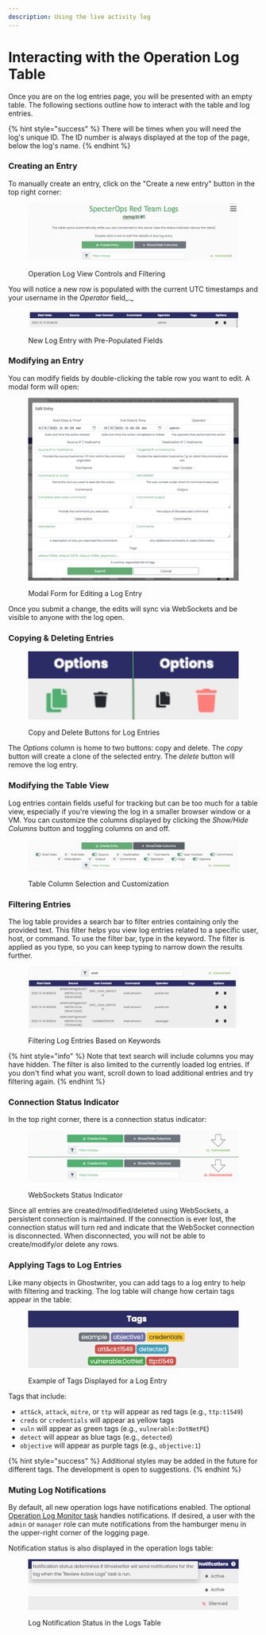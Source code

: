 ```yaml
---
description: Using the live activity log
---
```


# Interacting with the Operation Log Table

Once you are on the log entries page, you will be presented with an empty table. The following sections outline how to interact with the table and log entries.

{% hint style="success" %}
There will be times when you will need the log's unique ID. The ID number is always displayed at the top of the page, below the log's name.
{% endhint %}

### Creating an Entry

To manually create an entry, click on the "Create a new entry" button in the top right corner:

<figure><img src="../../.gitbook/assets/image (2).png" alt=""><figcaption><p>Operation Log View Controls and Filtering</p></figcaption></figure>

You will notice a new row is populated with the current UTC timestamps and your username in the _Operator_ field_._

<figure><img src="../../.gitbook/assets/image (3).png" alt=""><figcaption><p>New Log Entry with Pre-Populated Fields</p></figcaption></figure>

### Modifying an Entry

You can modify fields by double-clicking the table row you want to edit. A modal form will open:

<figure><img src="../../.gitbook/assets/image (10).png" alt=""><figcaption><p>Modal Form for Editing a Log Entry</p></figcaption></figure>

Once you submit a change, the edits will sync via WebSockets and be visible to anyone with the log open.

### Copying & Deleting Entries

<figure><img src="../../.gitbook/assets/copy and delete.png" alt=""><figcaption><p>Copy and Delete Buttons for Log Entries</p></figcaption></figure>

The _Options_ column is home to two buttons: copy and delete. The _copy_ button will create a clone of the selected entry. The _delete_ button will remove the log entry.

### Modifying the Table View

Log entries contain fields useful for tracking but can be too much for a table view, especially if you're viewing the log in a smaller browser window or a VM. You can customize the columns displayed by clicking the _Show/Hide Columns_ button and toggling columns on and off.

<figure><img src="../../.gitbook/assets/image (14).png" alt=""><figcaption><p>Table Column Selection and Customization</p></figcaption></figure>

### Filtering Entries

The log table provides a search bar to filter entries containing only the provided text. This filter helps you view log entries related to a specific user, host, or command. To use the filter bar, type in the keyword. The filter is applied as you type, so you can keep typing to narrow down the results further.

<figure><img src="../../.gitbook/assets/image (7).png" alt=""><figcaption><p>Filtering Log Entries Based on Keywords</p></figcaption></figure>

{% hint style="info" %}
Note that text search will include columns you may have hidden. The filter is also limited to the currently loaded log entries. If you don't find what you want, scroll down to load additional entries and try filtering again.
{% endhint %}

### Connection Status Indicator

In the top right corner, there is a connection status indicator:

<figure><img src="../../.gitbook/assets/websockets status.png" alt=""><figcaption><p>WebSockets Status Indicator</p></figcaption></figure>

Since all entries are created/modified/deleted using WebSockets, a persistent connection is maintained. If the connection is ever lost, the connection status will turn red and indicate that the WebSocket connection is disconnected. When disconnected, you will not be able to create/modify/or delete any rows.

### Applying Tags to Log Entries

Like many objects in Ghostwriter, you can add tags to a log entry to help with filtering and tracking. The log table will change how certain tags appear in the table:

<figure><img src="../../.gitbook/assets/image.png" alt=""><figcaption><p>Example of Tags Displayed for a Log Entry</p></figcaption></figure>

Tags that include:

* `att&ck`, `attack`, `mitre`, or `ttp` will appear as red tags (e.g., `ttp:t1549`)
* `creds` or  `credentials` will appear as yellow tags
* `vuln` will appear as green tags (e.g., `vulnerable:DotNetPE`)
* `detect` will appear as blue tags (e.g., `detected`)
* `objective` will appear as purple tags (e.g., `objective:1`)

{% hint style="success" %}
Additional styles may be added in the future for different tags. The development is open to suggestions.
{% endhint %}

### Muting Log Notifications

By default, all new operation logs have notifications enabled. The optional [Operation Log Monitor task](../background-tasks/) handles notifications. If desired, a user with the `admin` or `manager` role can mute notifications from the hamburger menu in the upper-right corner of the logging page.

Notification status is also displayed in the operation logs table:

<figure><img src="../../.gitbook/assets/image (1).png" alt=""><figcaption><p>Log Notification Status in the Logs Table</p></figcaption></figure>
